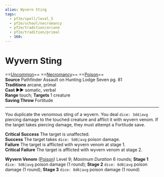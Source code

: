 ```yaml
---
alias: Wyvern Sting
tags:
  - pf2e/spell/level_5
  - pf2e/school/necromancy
  - pf2e/tradition/arcane
  - pf2e/tradition/primal
  - 160:
---
```


# Wyvern Sting

==[Uncommon](Uncommon.md)== ==[Necromancy](Necromancy.md)== ==[Poison](Poison.md)==  
__Source__ Pathfinder Assault on Hunting Lodge Seven pg. 81  
**Traditions** arcane, primal  
**Cast** ►► somatic, verbal  
**Range** touch; **Targets** 1 creature  
**Saving Throw** Fortitude

---

You duplicate the venomous sting of a wyvern. You deal `dice: 3d4|avg` piercing damage to the touched creature and afflict it with wyvern venom. If the target takes piercing damage, they must attempt a Fortitude save.

**Critical Success** The target is unaffected.  
**Success** The target takes `dice: 5d6|avg` poison damage.  
**Failure** The target is afflicted with wyvern venom at stage 1.  
**Critical Failure** The target is afflicted with wyvern venom at stage 2.

**Wyvern Venom** ([Poison](Poison.md)) Level 9; _Maximum Duration_ 6 rounds; **Stage 1** `dice: 5d6|avg` poison damage (1 round); **Stage 2** `dice: 6d6|avg` poison damage (1 round); **Stage 3** `dice: 8d6|avg` poison damage (1 round)
